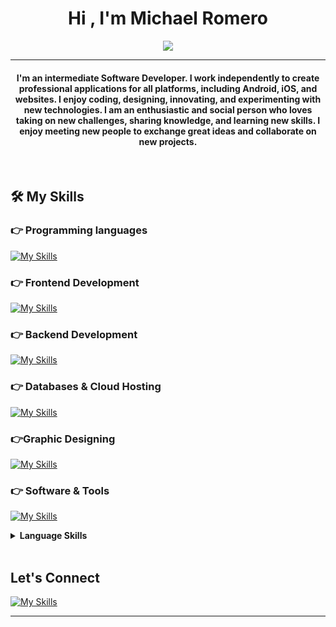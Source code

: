 <h1 align="center">Hi , I'm Michael Romero</h1>
<p align="center">
  <a href="https://github.com/DenverCoder1/readme-typing-svg"><img src="https://readme-typing-svg.herokuapp.com?lines=Professional+Developer;Cryptography+Student;Cryptocurrency+Enthusiast;Full+Stack+Developer;Graphic%20Designer;Always%20learning%20new%20things&center=true&width=500&height=50"></a>
</p>
<hr/>
<h4 align="center">I'm an intermediate Software Developer. I work independently to create professional applications for all platforms, including Android, iOS, and websites. I enjoy coding, designing, innovating, and experimenting with new technologies. I am an enthusiastic and social person who loves taking on new challenges, sharing knowledge, and learning new skills. I enjoy meeting new people to exchange great ideas and collaborate on new projects.</h4>
<br>

## 🛠️ My Skills

### 👉 Programming languages

[![My Skills](https://skillicons.dev/icons?i=js,java,python,kotlin,ts,php,swift,c#)](https://skillicons.dev)

### 👉 Frontend Development
[![My Skills](https://skillicons.dev/icons?i=react,angular,java,javascript,jquery,vue,ts,swift,python,kotlin,html,bootstrap,css)](https://skillicons.dev)

### 👉 Backend Development
[![My Skills](https://skillicons.dev/icons?i=nodejs,aws,php,firebase,java,python,googlecloud,c#)](https://skillicons.dev)

### 👉 Databases & Cloud Hosting
[![My Skills](https://skillicons.dev/icons?i=aws,googlecloud,docker,dynamodb,mongodb,mysql,bash,powershell,linux,arch,debian,windows,apple)](https://skillicons.dev)
  
### 👉Graphic Designing
[![My Skills](https://skillicons.dev/icons?i=figma,blender,ps,ai,sketchup)](https://skillicons.dev)

 ### 👉 Software & Tools
 [![My Skills](https://skillicons.dev/icons?i=visualstudio,vscode,sublime,postman,git,github,unity,godot,npm,androidstudio)](https://skillicons.dev)

<details> 
  <summary><b>Language Skills</b></summary>
  <br/>
  <p align="center">
   English 85%
  </p>
<p align="center">
   Spanish 100%
  </p>
</details>




<br/>

## Let's Connect
[![My Skills](https://skillicons.dev/icons?i=gmail)](mailto:Michael%20Romero<michaelromeroortega@gmail.com>)


<hr/>









